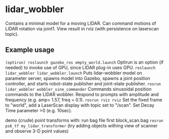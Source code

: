 # lidar_wobbler
Contains a minimal model for a moving LIDAR.  Can command motions of LIDAR rotation via joint1.
View result in rviz (with persistence on laserscan topic).

## Example usage
`(optirun) roslaunch gazebo_ros empty_world.launch`
Optirun is an option (if needed) to invoke use of GPU, since LIDAR plug-in uses GPU.
`roslaunch lidar_wobbler lidar_wobbler.launch`
Puts lidar-wobbler model on parameter server, spawns model into Gazebo, spawns a joint position controller,
and starts robot-state publisher and joint-state publisher.
`rosrun lidar_wobbler wobbler_sine_commander`
Commands sinusoidal position commands to the LIDAR wobbler.  Respond to prompts with amplitude and frequency
(e.g. amp= 1.57, freq = 0.1).
`rosrun rviz rviz`
Set the fixed frame to "world", add a LaserScan display with topic set to "/scan".  Set Decay Time parameter >0
(e.g. 10sec).

demo (crude) point transforms with:
run bag file first block_scan.bag
`rosrun ps6_tf my_lidar_transformer`
(try adding objects withing view of scanner and observe 3-D point values)


